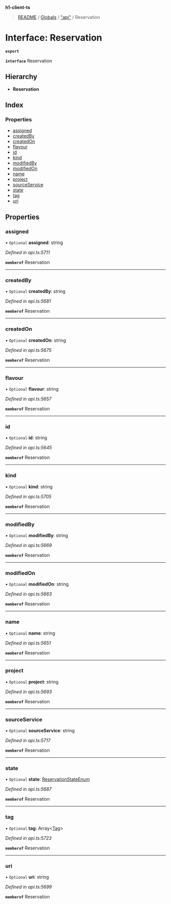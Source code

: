 **h1-client-ts**

> [README](../README.md) / [Globals](../globals.md) / ["api"](../modules/_api_.md) / Reservation

# Interface: Reservation

**`export`** 

**`interface`** Reservation

## Hierarchy

* **Reservation**

## Index

### Properties

* [assigned](_api_.reservation.md#assigned)
* [createdBy](_api_.reservation.md#createdby)
* [createdOn](_api_.reservation.md#createdon)
* [flavour](_api_.reservation.md#flavour)
* [id](_api_.reservation.md#id)
* [kind](_api_.reservation.md#kind)
* [modifiedBy](_api_.reservation.md#modifiedby)
* [modifiedOn](_api_.reservation.md#modifiedon)
* [name](_api_.reservation.md#name)
* [project](_api_.reservation.md#project)
* [sourceService](_api_.reservation.md#sourceservice)
* [state](_api_.reservation.md#state)
* [tag](_api_.reservation.md#tag)
* [uri](_api_.reservation.md#uri)

## Properties

### assigned

• `Optional` **assigned**: string

*Defined in api.ts:5711*

**`memberof`** Reservation

___

### createdBy

• `Optional` **createdBy**: string

*Defined in api.ts:5681*

**`memberof`** Reservation

___

### createdOn

• `Optional` **createdOn**: string

*Defined in api.ts:5675*

**`memberof`** Reservation

___

### flavour

• `Optional` **flavour**: string

*Defined in api.ts:5657*

**`memberof`** Reservation

___

### id

• `Optional` **id**: string

*Defined in api.ts:5645*

**`memberof`** Reservation

___

### kind

• `Optional` **kind**: string

*Defined in api.ts:5705*

**`memberof`** Reservation

___

### modifiedBy

• `Optional` **modifiedBy**: string

*Defined in api.ts:5669*

**`memberof`** Reservation

___

### modifiedOn

• `Optional` **modifiedOn**: string

*Defined in api.ts:5663*

**`memberof`** Reservation

___

### name

• `Optional` **name**: string

*Defined in api.ts:5651*

**`memberof`** Reservation

___

### project

• `Optional` **project**: string

*Defined in api.ts:5693*

**`memberof`** Reservation

___

### sourceService

• `Optional` **sourceService**: string

*Defined in api.ts:5717*

**`memberof`** Reservation

___

### state

• `Optional` **state**: [ReservationStateEnum](../enums/_api_.reservationstateenum.md)

*Defined in api.ts:5687*

**`memberof`** Reservation

___

### tag

• `Optional` **tag**: Array\<[Tag](_api_.tag.md)>

*Defined in api.ts:5723*

**`memberof`** Reservation

___

### uri

• `Optional` **uri**: string

*Defined in api.ts:5699*

**`memberof`** Reservation

